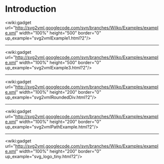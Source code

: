 # Introduction #
<wiki:gadget url="http://svg2vml.googlecode.com/svn/branches/Wilko/Examples/example.xml" width="100%" height="500" border="0" up\_example="svg2vmlExample1.html?2"/>

---

<wiki:gadget url="http://svg2vml.googlecode.com/svn/branches/Wilko/Examples/example.xml" width="100%" height="500" border="0" up\_example="svg2vmlExample3.html?2"/>

---

<wiki:gadget url="http://svg2vml.googlecode.com/svn/branches/Wilko/Examples/example.xml" width="100%" height="200" border="0" up\_example="svg2vmlRoundedDiv.html?2"/>

---

<wiki:gadget url="http://svg2vml.googlecode.com/svn/branches/Wilko/Examples/example.xml" width="100%" height="200" border="0" up\_example="svg2vmlPathExample.html?2"/>

---

<wiki:gadget url="http://svg2vml.googlecode.com/svn/branches/Wilko/Examples/example.xml" width="100%" height="200" border="0" up\_example="svg\_logo\_tiny.html?2"/>
